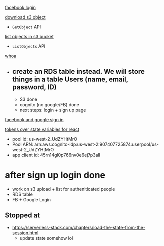 [facebook login](https://serverless-stack.com/chapters/facebook-login-with-cognito-using-aws-amplify.html)

[download s3 object](https://stackoverflow.com/questions/16799956/javascript-to-download-a-file-from-amazon-s3-bucket)
  - `GetObject` API

[list objects in s3 bucket](https://docs.aws.amazon.com/AWSJavaScriptSDK/latest/AWS/S3.html#listObjects-property)
  - `ListObjects` API

[whoa](https://serverless-stack.com/chapters/create-a-login-page.html)
- create an RDS table instead. We will store things in a table Users (name, email, password, ID)
  - 
  - S3 done
  - cognito (no google/FB) done
  - next steps: login + sign up page

[facebook and google sign in](https://medium.com/wolox-driving-innovation/integrating-social-media-to-your-app-with-aws-cognito-8943329aa89b)

[tokens over state variables for react](https://stackoverflow.com/questions/49819183/react-what-is-the-best-way-to-handle-login-and-authentication)


- pool id: us-west-2_UdZYHtMrO
- Pool ARN: arn:aws:cognito-idp:us-west-2:907407725874:userpool/us-west-2_UdZYHtMrO
- app client id: 45rn14gl0p766nv0e6ej7p3all


# after sign up login done
- work on s3 upload + list for autheniticated people
- RDS table
- FB + Google Login 

## Stopped at
- https://serverless-stack.com/chapters/load-the-state-from-the-session.html
  - update state somehow lol
